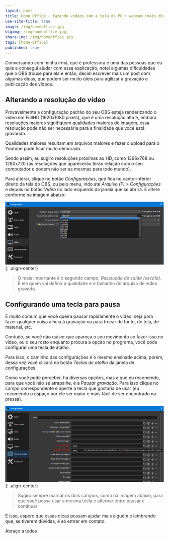 ```yaml
---
layout: post
title: Home Office - fazendo vídeos com a tela do PC + webcam (mais dicas!)
use-site-title: true
image: /img/homeoffice.jpg
bigimg: /img/homeoffice.jpg
share-img: /img/homeoffice.jpg
tags: [home-office]
published: true
---
```


Conversando com minha irmã, que é professora e uma das pessoas que eu quis e consegui ajudar com essa explicação, notei algumas dificuldades que o OBS trouxe para ela e então, decidi escrever mais um post com algumas dicas, que podem ser muito úteis para agilizar a gravação e publicação dos vídeos.

## Alterando a resolução do vídeo

Provavelmente a configuração padrão do seu OBS esteja renderizando o vídeo em FullHD (1920x1080 pixels), que é uma resolução alta e, embora resoluções maiores signifiquem qualidades maiores de imagem, essa resolução pode não ser necessária para a finalidade que você está gravando.

Qualidades maiores resultam em arquivos maiores e fazer o upload para o Youtube pode ficar muito demorado.

Sendo assim, eu sugiro resoluções próximas ao HD, como 1366x768 ou 1280x720 (as resoluções que aparecerão terão relação com o seu computador e podem não ser as mesmas para todo mundo).

Para alterar, clique no botão *Configurações*, que fica no canto-inferior direito da tela do OBS, ou pelo menu, indo até *Arquivo (F) > Configurações* e depois no botão *Vídeo* no lado esquerdo da janela que se abrirá. E altere conforme na imagem abaixo:

![image](../img/obs4.png){: .align-center} 
> O mais importante é o segundo campo, *Resolução de saída (escala)*. É ele quem vai definir a qualidade e o tamanho do arquivo de vídeo gravado.

## Configurando uma tecla para pausa

É muito comum que você queira pausar rapidamente o vídeo, seja para fazer qualquer coisa alheia à gravação ou para trocar de fonte, de tela, de material, etc.

Contudo, se você não quiser que apareça o seu movimento ao fazer isso no vídeo, ou o seu rosto enquanto procura a opção no programa, você pode configurar uma tecla de atalho.

Para isso, o caminho das configurações é o mesmo ensinado acima, porém, dessa vez você clicará no botão *Teclas de atalho* da janela de configurações.

Como você pode perceber, há diversas opções, mas a que eu recomendo, para que você não se atrapalhe, é a *Pausar gravação*. Para isso clique no campo correspondente e aperte a tecla que gostaria de usar (eu recomendo o espaço por ele ser maior e mais fácil de ser encontrado na pressa).

![image](../img/obs5.png){: .align-center} 
> Sugiro sempre marcar os dois campos, como na imagem abaixo, para que você possa usar a mesma tecla e alternar entre pausar e continuar

É isso, espero que essas dicas possam ajudar mais alguém e lembrando que, se tiverem dúvidas, é só entrar em contato.

Abraço a todos

